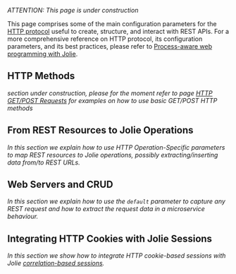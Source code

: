 *ATTENTION: This page is under construction*

This page comprises some of the main configuration parameters for the [HTTP protocol](/documentation/protocols/http.html) useful to create, structure, and interact with REST APIs. For a more comprehensive reference on HTTP protocol, its configuration parameters, and its best practices, please refer to [Process-aware web programming with Jolie](https://arxiv.org/pdf/1410.3712.pdf).

## HTTP Methods

*section under construction, please for the moment refer to page [HTTP GET/POST Requests](/documentation/web_applications/web_get_post.html) for examples on how to use basic GET/POST HTTP methods*

## From REST Resources to Jolie Operations

*In this section we explain how to use HTTP Operation-Specific parameters to map REST resources to Jolie operations, possibly extracting/inserting data from/to REST URLs.*

## Web Servers and CRUD

*In this section we explain how to use the `default` parameter to capture any REST request and how to extract the request data in a microservice behaviour.*

## Integrating HTTP Cookies with Jolie Sessions

*In this section we show how to integrate HTTP cookie-based sessions with Jolie [correlation-based sessions](/documentation/basics/sessions.html).*

